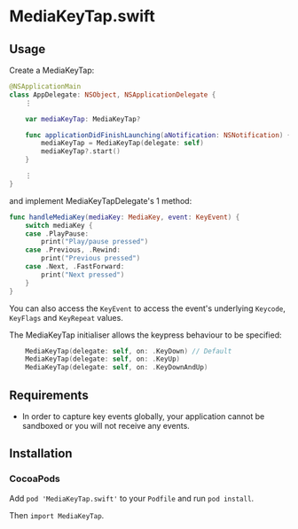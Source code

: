 # MediaKeyTap.swift

## Usage

Create a MediaKeyTap:
```swift
@NSApplicationMain
class AppDelegate: NSObject, NSApplicationDelegate {
    ⋮

    var mediaKeyTap: MediaKeyTap?

    func applicationDidFinishLaunching(aNotification: NSNotification) {
        mediaKeyTap = MediaKeyTap(delegate: self)
        mediaKeyTap?.start()
    }

    ⋮
}
```

and implement MediaKeyTapDelegate's 1 method:
```swift
func handleMediaKey(mediaKey: MediaKey, event: KeyEvent) {
    switch mediaKey {
    case .PlayPause:
        print("Play/pause pressed")
    case .Previous, .Rewind:
        print("Previous pressed")
    case .Next, .FastForward:
        print("Next pressed")
    }
}
```

You can also access the `KeyEvent` to access the event's underlying `Keycode`, `KeyFlags` and `KeyRepeat` values.

The MediaKeyTap initialiser allows the keypress behaviour to be specified:
```swift
    MediaKeyTap(delegate: self, on: .KeyDown) // Default
    MediaKeyTap(delegate: self, on: .KeyUp)
    MediaKeyTap(delegate: self, on: .KeyDownAndUp)
```

## Requirements

* In order to capture key events globally, your application cannot be sandboxed or you will not receive any events.

## Installation

### CocoaPods

Add `pod 'MediaKeyTap.swift'` to your `Podfile` and run `pod install`.

Then `import MediaKeyTap`.